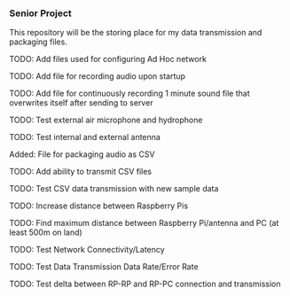 ### Senior Project

This repository will be the storing place for my data transmission and packaging files.

TODO: Add files used for configuring Ad Hoc network

TODO: Add file for recording audio upon startup

TODO: Add file for continuously recording 1 minute sound file that overwrites itself after sending to server

TODO: Test external air microphone and hydrophone

TODO: Test internal and external antenna

Added: File for packaging audio as CSV

TODO: Add ability to transmit CSV files

TODO: Test CSV data transmission with new sample data

TODO: Increase distance between Raspberry Pis

TODO: Find maximum distance between Raspberry Pi/antenna and PC (at least 500m on land)

TODO: Test Network Connectivity/Latency

TODO: Test Data Transmission Data Rate/Error Rate

TODO: Test delta between RP-RP and RP-PC connection and transmission
